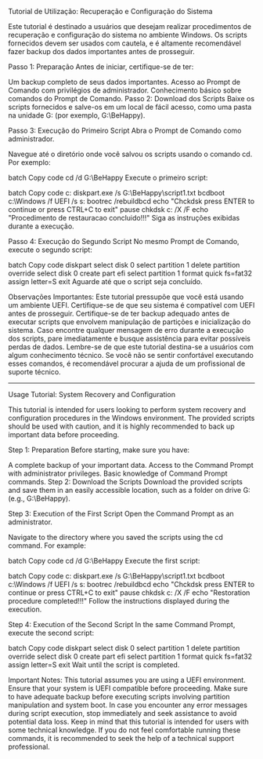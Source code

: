 Tutorial de Utilização: Recuperação e Configuração do Sistema

Este tutorial é destinado a usuários que desejam realizar procedimentos de recuperação e configuração do sistema no ambiente Windows. Os scripts fornecidos devem ser usados com cautela, e é altamente recomendável fazer backup dos dados importantes antes de prosseguir.

Passo 1: Preparação
Antes de iniciar, certifique-se de ter:

Um backup completo de seus dados importantes.
Acesso ao Prompt de Comando com privilégios de administrador.
Conhecimento básico sobre comandos do Prompt de Comando.
Passo 2: Download dos Scripts
Baixe os scripts fornecidos e salve-os em um local de fácil acesso, como uma pasta na unidade G: (por exemplo, G:\BeHappy).

Passo 3: Execução do Primeiro Script
Abra o Prompt de Comando como administrador.

Navegue até o diretório onde você salvou os scripts usando o comando cd. Por exemplo:

batch
Copy code
cd /d G:\BeHappy
Execute o primeiro script:

batch
Copy code
c:
diskpart.exe /s G:\BeHappy\script1.txt
bcdboot c:\Windows /f UEFI /s s:
bootrec /rebuildbcd
echo "Chckdsk press ENTER to continue or press CTRL+C to exit"
pause 
chkdsk c: /X /F
echo "Procedimento de restauracao concluido!!!"
Siga as instruções exibidas durante a execução.

Passo 4: Execução do Segundo Script
No mesmo Prompt de Comando, execute o segundo script:

batch
Copy code
diskpart
select disk 0
select partition 1
delete partition override
select disk 0
create part efi
select partition 1
format quick fs=fat32
assign letter=S
exit
Aguarde até que o script seja concluído.

Observações Importantes:
Este tutorial pressupõe que você está usando um ambiente UEFI. Certifique-se de que seu sistema é compatível com UEFI antes de prosseguir.
Certifique-se de ter backup adequado antes de executar scripts que envolvem manipulação de partições e inicialização do sistema.
Caso encontre qualquer mensagem de erro durante a execução dos scripts, pare imediatamente e busque assistência para evitar possíveis perdas de dados.
Lembre-se de que este tutorial destina-se a usuários com algum conhecimento técnico. Se você não se sentir confortável executando esses comandos, é recomendável procurar a ajuda de um profissional de suporte técnico.

-------------------------------------------------------------------------------------------------------------------------
Usage Tutorial: System Recovery and Configuration

This tutorial is intended for users looking to perform system recovery and configuration procedures in the Windows environment. The provided scripts should be used with caution, and it is highly recommended to back up important data before proceeding.

Step 1: Preparation
Before starting, make sure you have:

A complete backup of your important data.
Access to the Command Prompt with administrator privileges.
Basic knowledge of Command Prompt commands.
Step 2: Download the Scripts
Download the provided scripts and save them in an easily accessible location, such as a folder on drive G: (e.g., G:\BeHappy).

Step 3: Execution of the First Script
Open the Command Prompt as an administrator.

Navigate to the directory where you saved the scripts using the cd command. For example:

batch
Copy code
cd /d G:\BeHappy
Execute the first script:

batch
Copy code
c:
diskpart.exe /s G:\BeHappy\script1.txt
bcdboot c:\Windows /f UEFI /s s:
bootrec /rebuildbcd
echo "Chckdsk press ENTER to continue or press CTRL+C to exit"
pause 
chkdsk c: /X /F
echo "Restoration procedure completed!!!"
Follow the instructions displayed during the execution.

Step 4: Execution of the Second Script
In the same Command Prompt, execute the second script:

batch
Copy code
diskpart
select disk 0
select partition 1
delete partition override
select disk 0
create part efi
select partition 1
format quick fs=fat32
assign letter=S
exit
Wait until the script is completed.

Important Notes:
This tutorial assumes you are using a UEFI environment. Ensure that your system is UEFI compatible before proceeding.
Make sure to have adequate backup before executing scripts involving partition manipulation and system boot.
In case you encounter any error messages during script execution, stop immediately and seek assistance to avoid potential data loss.
Keep in mind that this tutorial is intended for users with some technical knowledge. If you do not feel comfortable running these commands, it is recommended to seek the help of a technical support professional.
